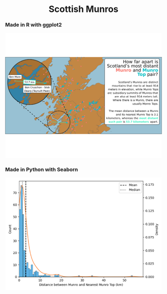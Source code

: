 <h1 align="center">Scottish Munros</h1> 
<h3>Made in R with ggplot2</h3>
<img src="./static/munro_map.png" alt="Munro Map png" />

<h3>Made in Python with Seaborn</h3> 
<img src="./static/munro_top_distribution.png" alt="Munro Distribution png">

